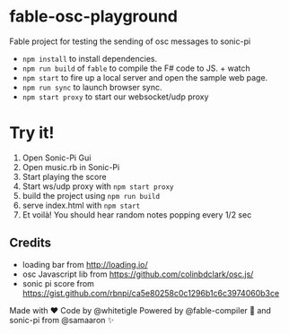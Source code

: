 # fable-osc-playground
Fable project for testing the sending of osc messages to sonic-pi 

- `npm install` to install dependencies.
- `npm run build` of `fable` to compile the F# code to JS. + watch
- `npm start` to fire up a local server and open the sample web page.
- `npm run sync` to launch browser sync.
- `npm start proxy` to start our websocket/udp proxy

# Try it!
1. Open Sonic-Pi Gui
2. Open music.rb in Sonic-Pi
3. Start playing the score
4. Start ws/udp proxy with `npm start proxy`
5. build the project using `npm run build`
6. serve index.html with `npm start`
7. Et voilà! You should hear random notes popping every 1/2 sec

## Credits
- loading bar from http://loading.io/
- osc Javascript lib from https://github.com/colinbdclark/osc.js/
- sonic pi score from https://gist.github.com/rbnpi/ca5e80258c0c1296b1c6c3974060b3ce

Made with :heart: Code by @whitetigle 
Powered by @fable-compiler :rocket: and sonic-pi from @samaaron :sparkles: